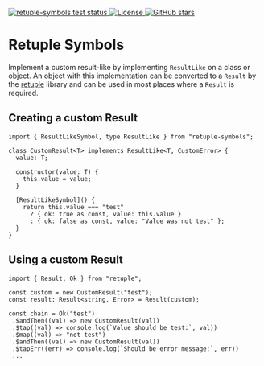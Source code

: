 <p>
  <a href="https://github.com/traverse1984/retuple-symbols/actions?query=branch%3Adevelopment">
    <img src="https://github.com/traverse1984/retuple-symbols/actions/workflows/test.yml/badge.svg?event=push&branch=main" alt="retuple-symbols test status" />
  </a>
  <a href="https://opensource.org/licenses/MIT" rel="nofollow">
    <img src="https://img.shields.io/github/license/traverse1984/retuple-symbols" alt="License">
  </a>
  <a href="https://github.com/traverse1984/retuple-symbols" rel="nofollow">
    <img src="https://img.shields.io/github/stars/traverse1984/retuple-symbols" alt="GitHub stars"></a>
</p>

# Retuple Symbols

Implement a custom result-like by implementing `ResultLike` on a class or object. An object with this implementation can be converted to a `Result` by the [retuple](https://www.npmjs.com/package/retuple) library and can be used in most places where a `Result` is required.

## Creating a custom Result

```
import { ResultLikeSymbol, type ResultLike } from "retuple-symbols";

class CustomResult<T> implements ResultLike<T, CustomError> {
  value: T;

  constructor(value: T) {
    this.value = value;
  }

  [ResultLikeSymbol]() {
    return this.value === "test"
      ? { ok: true as const, value: this.value }
      : { ok: false as const, value: "Value was not test" };
  }
}
```

## Using a custom Result

```
import { Result, Ok } from "retuple";

const custom = new CustomResult("test");
const result: Result<string, Error> = Result(custom);

const chain = Ok("test")
 .$andThen((val) => new CustomResult(val))
 .$tap((val) => console.log(`Value should be test:`, val))
 .$map((val) => "not test")
 .$andThen((val) => new CustomResult(val))
 .$tapErr((err) => console.log(`Should be error message:`, err))
 ...
```
